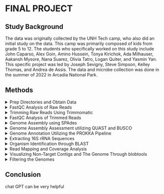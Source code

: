 # FINAL PROJECT  
## Study Background 
The data was originally collected by the UNH Tech camp, who also did an initial study on the data.
This camp was primarily composed of kids from grade 5 to 12.
The students who specifically worked on this study include John Caparso, Alex Goin, Amino Hussein, Tonya Kirichok, Ada Milhauser, Aakansh Mysore, Nana Suarez, Olivia Tatro, Logan Quiter, and Yasmin Yan.
This specific project was led by Joseph Sevigny, Steve Simpson, Kelley Thomas, and Andrea de Assis.
The data and microbe collection was done in the summer of 2022 in Arcadia National Park. 
## Methods 
<details>
  <summary>Prep Directories and Obtain Data</summary>
  
   - We made a final project directory called "gen-711-final-project"  
   - We then pulled the forward and backward reads for samples 69 and 15
        
        <details> 
        <summary>code</summary>
          
          mkdir gen-711-final-project   
          cd gen-711-final-project  
          mkdir raw_reads  
          cp /tmp/gen711_project_data/genome-assembly-fqs/69_S8_L001_R1_001.fastq.gz raw_reads  
          cp /tmp/gen711_project_data/genome-assembly-fqs/69_S8_L001_R2_001.fastq.gz raw_reads  
          cp /tmp/gen711_project_data/genome-assembly-fqs/15_S2_L001_R1_001.fastq.gz raw_reads  
          cp /tmp/gen711_project_data/genome-assembly-fqs/15_S2_L001_R2_001.fastq.gz raw_reads  
          mkdir fastqc_output
         
        </details>
</details>
<details>
  <summary>FastQC Analysis of Raw Reads</summary>

  - We ran the program, FastQC, to visualize the quality of our raw data

    <details>
      <summary>code</summary>
          
          cd raw_reads
          fastqc 69_S8_L001_R1_001.fastq.gz -o ../fastqc_output
          fastqc 69_S8_L001_R2_001.fastq.gz -o ../fastqc_output
          fastqc 15_S2_L001_R1_001.fastq.gz -o ../fastqc_output
          fastqc 15_S2_L001_R2_001.fastq.gz -o ../fastqc_output  
      
    </details>
</details> 
<details>
  <summary>Trimming Raw Reads Using Trimmomatic</summary>

  - In order to increase the quality of the sequenced reads we needed to trim the data
  - The program, trimmomatic, recognizes low-quality bases and adapters and removes them from the file
  - We utilized a pre-made SH file to run the program called "trim_scriptV2.sh"
  - After running trimmomatic, we prepped the directory for FastQC analysis of the trimmed reads

    <details>
      <summary>code</summary>
          
          conda activate genomics
          trim_scriptV2.sh ./raw_reads/15_S2_L001_R1_001.fastq.gz ./raw_reads/15_S2_L001_R2_001.fastq.gz
          trim_scriptV2.sh ./raw_reads/69_S8_L001_R1_001.fastq.gz ./raw_reads/69_S8_L001_R2_001.fastq.gz
          mkdir ./fastqc_timmed 
      
    </details>
</details>
<details>
  <summary>FastQC Analysis of Trimmed Reads</summary>

  - After running trimmomatic, we now have to run a FastQC analysis to assess the quality of the reads
  - This allows us to analyze how the quality of reads improved after trimming them

    <details>
      <summary>code</summary>
          
          fastqc ./trimmed_reads/15_S2_L001_R1_001.fastq.gz -o ./fastqc_trimmed
          fastqc ./trimmed_reads/15_S2_L001_R2_001.fastq.gz -o ./fastqc_trimmed
          fastqc ./trimmed_reads/69_S8_L001_R1_001.fastq.gz -o ./fastqc_trimmed
          fastqc ./trimmed_reads/69_S8_L001_R2_001.fastq.gz -o ./fastqc_trimmed
      
    </details>
</details>
<details>
  <summary>Genome Assembly using SPAdes</summary>

  - Now with trimmed reads, we can assemble the genome and get contigs by utilizing an assembly program
  - We ran a program called SPAdes, which is pretty efficient at assembling bacterial genomes
  - We also used nohup and & commands in combination, as SPAdes takes a while to compute and it allows the program to run even if we turn off our computers or leave ron

    <details>
      <summary>code</summary>
          
          cd ~/gen-711-final-project
          nohup spades.py -1 15_S2_L001_R1_001.fastq.gz -2 15_S2_L001_R2_001.fastq.gz -s unpaired-15_S2_L001_R1_001.fastq.gz -s unpaired-15_S2_L001_R2_001.fastq.gz -o 15-spades-assembly-default -t 24 &
          nohup spades.py -1 69_S8_L001_R1_001.fastq.gz -2 69_S8_L001_R2_001.fastq.gz -s unpaired-69_S8_L001_R1_001.fastq.gz -s unpaired-69_S8_L001_R2_001.fastq.gz -o 69-spades-assembly-default -t 24 & 
      
    </details>
</details>
<details>
  <summary>Genome Assembly Assessment utilizing QUAST and BUSCO</summary>

  - Now with contigs, we can assess the quality of our assembly
  - The first program we ran, QUAST, tells us how well the genome was assembled and gives us valuable information such as total nucleotide length, N50, and the sizes of the individual contigs
  - The second program, BUSCO, tells us the completeness of the assembly; it can tell us how many complete, fragmented, or duplicate genes we have

    <details>
      <summary>code</summary>
          
          quast.py 15contigs.fasta -o quast_results_15
          quast.py 69contigs.fasta -o quast_results_69
          conda activate busco
          busco -i 15contigs.fasta -m genome -o busco-results-15 -l bacteria
          busco -i 69contigs.fasta -m genome -o busco-results-69 -l bacteria  
      
    </details>
</details>
<details>
  <summary>Genome Annotation Utilizing the PROKKA Pipeline</summary>

  - We ran PROKKA, which allows us to assign functions and meaning to the sequences we assembled earlier
  - the output of the program generated many files, however, GFF is the master file containing all important annotations and sequences
  - We also utilized grep to pull unique proteins associated with our assemblies and stored the abundances in a separate file

    <details>
      <summary>code</summary>
          
          conda activate genomics
          nohup prokka 15contigs.fasta --outdir prokka_output_15 --cpus 24 --mincontiglen 200 &
          nohup prokka 69contigs.fasta --outdir prokka_output_69 --cpus 24 --mincontiglen 200 &
          grep -o "product=.*" prokka_output_15/PROKKA_* | sed 's/product=//g' | sort | uniq -c | sort -nr > protein_abundances_15.txt
          grep -o "product=.*" prokka_output_69/PROKKA_* | sed 's/product=//g' | sort | uniq -c | sort -nr > protein_abundances_69.txt 
      
    </details>
</details>     
<details>
  <summary>Extracting 16S rRNA Sequences</summary>

  - The PROKKA output assigned many different functions to our DNA sequences, including genes that code for 16S rRNA
  - We ran an extraction program that pulled 16S rRNA gene sequences into a separate file in prep for BLAST 

    <details>
      <summary>code</summary>
          
          extract_sequences "16S ribosomal RNA" prokka_output_15/PROKKA_05032024.ffn > 16S_sequence_15.fasta
          extract_sequences "16S ribosomal RNA" prokka_output_69/PROKKA_05032024.ffn > 16S_sequence_69.fasta
          
    </details>
</details>
<details>
  <summary>Organism Identification through BLAST</summary>

  - BLAST, or the Basic Local Alignment Search Tool, allows us to assign taxonomy to the samples we assembled
  - We first established a blast database using our original contig files
  - We then ran a blast comparing the database to the 16S rRNA sequences
  - Finally, we ran a blob blast SH program of our original contig files that outputs a file detailing taxonomic matches of each contig sequence

    <details>
      <summary>code</summary>
          
          makeblastdb -in 15contigs.fasta -dbtype nucl -out 15contigs_db
          makeblastdb -in 69contigs.fasta -dbtype nucl -out 69contigs_db
          blastn -query 16S_sequence_15.fasta -db 15contigs_db -out 16S_vs_15contigs_6.tsv -outfmt 6
          blastn -query 16S_sequence_69.fasta -db 69contigs_db -out 16S_vs_69contigs_6.tsv -outfmt 6
          blob_blast.sh 15contigs.fasta
          blob_blast.sh 69contigs.fasta
          
    </details>
</details>
<details>
  <summary>Read Mapping and Coverage Analysis</summary>

  - By running both bwa mem and samtools programs, we mapped the alignment of our genomes and constructed SAM and BAM files
  - We then ran the bedtools genomecov program to calculate the coverage per contig
  - We finally ran the gen_input_table.py file to organize our calculated coverage into a table
    
    <details>
      <summary>code</summary>
          
          bwa index 15contigs.fasta  
          bwa index 69contigs.fasta       
          bwa mem -t 24 15contigs.fasta ./trimmed_reads/15_S2_L001_R1_001.fastq.gz ./trimmed_reads/15_S2_L001_R2_001.fastq.gz > 15raw_mapped.sam        
          bwa mem -t 24 69contigs.fasta ./trimmed_reads/69_S8_L001_R1_001.fastq.gz ./trimmed_reads/69_S8_L001_R2_001.fastq.gz > 69raw_mapped.sam      
          samtools view -@ 24 -Sb  15raw_mapped.sam  | samtools sort -@ 24 -o 15sorted_mapped.bam    
          samtools view -@ 24 -Sb  69raw_mapped.sam  | samtools sort -@ 24 -o 69sorted_mapped.bam    
          samtools flagstat 15sorted_mapped.bam      
          samtools flagstat 69sorted_mapped.bam      
          samtools index 15sorted_mapped.bam      
          samtools index 69orted_mapped.bam        
          bedtools genomecov -ibam 15sorted_mapped.bam > 15coverage.out      
          bedtools genomecov -ibam 69sorted_mapped.bam > 69coverage.out       
          gen_input_table.py  --isbedfiles 15contigs.fasta 15coverage.out >  15coverage_table.tsv    
          gen_input_table.py  --isbedfiles 69contigs.fasta 69coverage.out >  69coverage_table.tsv  
          
    </details>
</details>
<details>
  <summary>Visualizing Non-Target Contigs and The Genome Through blobtools</summary>

  - We ran the blob tools program in order to visualize the GC content, coverage, taxonomy, and contigs lengths of our genomes
  - We first converted our input files into lookup table necessary to construct the plots; using the BLAST output to assign taxonomy and using the BAM file to give coeverage information
  - We then converted that information into a human readable table and finally converted it into a plot we can use to filter our genomes
    
    <details>
      <summary>code</summary>
          
          blobtools create -i 15contigs.fasta -b 15sorted_mapped.bam -t 15contigs.fasta.vs.nt.cul5.1e5.megablast.out -o 15blob_out        
          blobtools create -i 69contigs.fasta -b 69sorted_mapped.bam -t 69contigs.fasta.vs.nt.cul5.1e5.megablast.out -o 69blob_out      
          blobtools view -i 15blob_out.blobDB.json -r all -o 15blob_taxonomy        
          blobtools view -i 69blob_out.blobDB.json -r all -o 69blob_taxonomy      
          blobtools plot -i 15blob_out.blobDB.json -r genus       
          blobtools plot -i 69blob_out.blobDB.json -r genus
          
    </details>
</details> 
<details>
  <summary>Filtering the Genomes</summary>

  - We first used grep programing, and awk to read our blob output table and decide filtering criteria to properly filter our genomes
  - After deciding what filtering criteria was approproate for each genome, we used grep to grab those sequences and out put the contig header to a seperate file used to filter the fasta file in the next setep
  - We then used a filtering tool to convert our original contigs to the final fasta file with our filtered genome 
    
    <details>
      <summary>code</summary>
          
          #in order to decide the filtering criteria, we first tested the outcomes of filtering with different lengths and coverage numbers using the below code:#  
          grep -v '#' 15blob_taxonomy.15blob_out.blobDB.table.txt | awk -F'\t' '$2 > <insert-legnth>' | awk -F'\t' '$5 < <insert-coverage>' | awk '{print $18}'     
          grep -v '#' 69blob_taxonomy.69blob_out.blobDB.table.txt | awk -F'\t' '$2 > <insert-legnth>' | awk -F'\t' '$5 < <insert-coverage>' | awk '{print $18}'  
          #once we decided on the filtering criteria, we ran the following code:#  
          grep -v '##' 15blob_taxonomy.15blob_out.blobDB.table.txt | awk -F'\t' '$2 > 500' | awk -F'\t' '$5 > 20' | awk -F'\t' '{print $1}' > 15list_of_contigs_to_keep_len500_cov20.txt    
          grep -v '##' 69blob_taxonomy.69blob_out.blobDB.table.txt | awk -F'\t' '$2 > 600' | awk -F'\t' '$5 > 10' | awk -F'\t' '{print $1}' > 69list_of_contigs_to_keep_len600_cov10.txt
          filter_contigs_by_list.py 15contigs.fasta 15list_of_contigs_to_keep_len500_cov20.txt Actinomadura_filtered.fasta
          filter_contigs_by_list.py 69contigs.fasta 69list_of_contigs_to_keep_len600_cov10.txt Streptomyces_filtered.fasta
 
    </details>
</details>

## Conclusion  
chat GPT can be very helpful   
